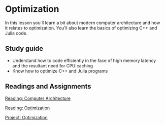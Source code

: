 # Optimization

In this lesson you'll learn a bit about modern computer architecture and how it relates to optimization. You'll also learn the basics of optimizing C++ and Julia code.

## Study guide

- Understand how to code efficiently in the face of high memory latency and the resultant need for CPU caching
- Know how to optimize C++ and Julia programs

## Readings and Assignments

[Reading: Computer Architecture](../readings/computer-architecture.md)

[Reading: Optimization](../readings/optimization.md)

[Project: Optimization](../project/phase3.md)

